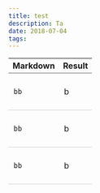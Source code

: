 ```yaml
---
title: test
description: Ta
date: 2018-07-04
tags:
---
```


<table class="responsive">
<tr class="header"><th>Markdown</th><th>Result</th></tr>

<tr><td title="Markdown:" markdown="1">

```markdown 
bb
```

</td><td title="Result:" markdown="1">

b

</td></tr>

<tr><td title="Markdown:" markdown="1">

```markdown 
bb
```

</td><td title="Result:" markdown="1">

b

</td></tr>

<tr><td title="Markdown:" markdown="1">

```markdown 
bb
```

</td><td title="Result:" markdown="1">

b

</td></tr>
</table>




<style>
/* If you are seeing this your markdown render does not support custom styles. Sorry. */

table.responsive {
  width: 100%;
  border-collapse: collapse;
  border-spacing: 0;
}

table.responsive tr.header {  
  font-weight: bold;
  text-align: left;
}

table.responsive td {
  padding: 10px;
  border: 0px solid black;
}

@media screen and (prefers-color-scheme: dark) {
   tr.header + tr {
      border-top: 1px solid DimGray;
   }
   tr:not(.header) {
      border-bottom: 1px solid DimGray;
   }
   tr.header {
      border-bottom: 1px solid LightGray;
   }
}

@media screen and (prefers-color-scheme: light) {
   tr.header + tr {
      border-top: 1px solid LightGray;
   }
   tr:not(.header) {
      border-bottom: 1px solid LightGray;
   }
   tr.header {
      border-bottom: 1px solid DimGray;
   }
}


@media screen and (max-width: 767px) {
  table.responsive {
    display: block;
  }
  table.responsive tr.header {
    display: none;
  }
  table.responsive tr {
    display: flex;
    flex-wrap: wrap;
    margin-bottom: 10px;
  }
  table.responsive td {
    flex-basis: 100%;
    padding: 5px;
  }
  td::before {
    content: attr(title);
    font-weight: bold;
  }
}
</style>
